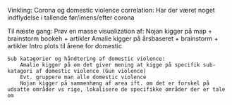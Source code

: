 Vinkling: Corona og domestic violence correlation:
            Har der været noget indflydelse i tallende før/imens/efter corona


Til næste gang:
    Prøv en masse visualization af:
        Nojan kigger på map + brainstorm bookeh + artikler
        Amalie kigger på årsbaseret + brainstorm + artikler
        Intro plots til årene for domestic
    

    Sub katagorier og håndtering af domestic violence:
        Amalie kigger på om det giver mening at kigge på specifik sub-katagori af domestic violence (Gun violence)
        Evt. gruppere man alle domestic violence
        Nojan kigger på sammenhæng af area ift. om det er forskel på udsatte områder vs rige, lokalisere de specifikke områder der er tale om

    
    